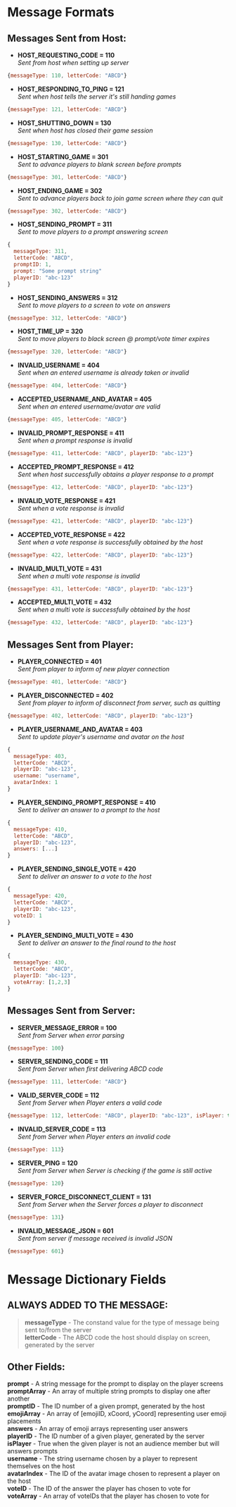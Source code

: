 # Message Formats

## Messages Sent from Host:
* **HOST_REQUESTING_CODE = 110**  
_Sent from host when setting up server_  
```javascript
{messageType: 110, letterCode: "ABCD"}
```

* **HOST_RESPONDING_TO_PING = 121**  
_Sent when host tells the server it's still handing games_  
```javascript
{messageType: 121, letterCode: "ABCD"}
```

* **HOST_SHUTTING_DOWN = 130**  
_Sent when host has closed their game session_  
```javascript
{messageType: 130, letterCode: "ABCD"}
```

* **HOST_STARTING_GAME = 301**  
_Sent to advance players to blank screen before prompts_  
```javascript
{messageType: 301, letterCode: "ABCD"}
```

* **HOST_ENDING_GAME = 302**  
_Sent to advance players back to join game screen where they can quit_  
```javascript
{messageType: 302, letterCode: "ABCD"}
```

* **HOST_SENDING_PROMPT = 311**  
_Sent to move players to a prompt answering screen_  
```javascript
{
  messageType: 311,
  letterCode: "ABCD",
  promptID: 1,
  prompt: "Some prompt string"
  playerID: "abc-123"
}
```

* **HOST_SENDING_ANSWERS = 312**  
_Sent to move players to a screen to vote on answers_  
```javascript
{messageType: 312, letterCode: "ABCD"}
```

* **HOST_TIME_UP = 320**  
_Sent to move players to black screen @ prompt/vote timer expires_  
```javascript
{messageType: 320, letterCode: "ABCD"}
```

* **INVALID_USERNAME = 404**  
_Sent when an entered username is already taken or invalid_  
```javascript
{messageType: 404, letterCode: "ABCD"}
```

* **ACCEPTED_USERNAME_AND_AVATAR = 405**  
_Sent when an entered username/avatar are valid_  
```javascript
{messageType: 405, letterCode: "ABCD"}
```

* **INVALID_PROMPT_RESPONSE = 411**  
_Sent when a prompt response is invalid_  
```javascript
{messageType: 411, letterCode: "ABCD", playerID: "abc-123"}
```

* **ACCEPTED_PROMPT_RESPONSE = 412**  
_Sent when host successfully obtains a player response to a prompt_  
```javascript
{messageType: 412, letterCode: "ABCD", playerID: "abc-123"}
```

* **INVALID_VOTE_RESPONSE = 421**  
_Sent when a vote response is invalid_  
```javascript
{messageType: 421, letterCode: "ABCD", playerID: "abc-123"}
```

* **ACCEPTED_VOTE_RESPONSE = 422**  
_Sent when a vote response is successfully obtained by the host_  
```javascript
{messageType: 422, letterCode: "ABCD", playerID: "abc-123"}
```

* **INVALID_MULTI_VOTE = 431**  
_Sent when a multi vote response is invalid_  
```javascript
{messageType: 431, letterCode: "ABCD", playerID: "abc-123"}
```

* **ACCEPTED_MULTI_VOTE = 432**  
_Sent when a multi vote is successfully obtained by the host_  
```javascript
{messageType: 432, letterCode: "ABCD", playerID: "abc-123"}
```

## Messages Sent from Player:
* **PLAYER_CONNECTED = 401**  
_Sent from player to inform of new player connection_  
```javascript
{messageType: 401, letterCode: "ABCD"}
```

* **PLAYER_DISCONNECTED = 402**  
_Sent from player to inform of disconnect from server, such as quitting_  
```javascript
{messageType: 402, letterCode: "ABCD", playerID: "abc-123"}
```

* **PLAYER_USERNAME_AND_AVATAR = 403**  
_Sent to update player's username and avatar on the host_  
```javascript
{
  messageType: 403,
  letterCode: "ABCD",
  playerID: "abc-123",
  username: "username",
  avatarIndex: 1
}
```

* **PLAYER_SENDING_PROMPT_RESPONSE = 410**  
_Sent to deliver an answer to a prompt to the host_  
```javascript
{
  messageType: 410,
  letterCode: "ABCD",
  playerID: "abc-123",
  answers: [...]
}
```

* **PLAYER_SENDING_SINGLE_VOTE = 420**  
_Sent to deliver an answer to a vote to the host_  
```javascript
{
  messageType: 420,
  letterCode: "ABCD",
  playerID: "abc-123",
  voteID: 1
}
```

* **PLAYER_SENDING_MULTI_VOTE = 430**  
_Sent to deliver an answer to the final round to the host_  
```javascript
{
  messageType: 430,
  letterCode: "ABCD",
  playerID: "abc-123",
  voteArray: [1,2,3]
}
```

## Messages Sent from Server:
* **SERVER_MESSAGE_ERROR = 100**  
_Sent from Server when error parsing_  
```javascript
{messageType: 100}
```

* **SERVER_SENDING_CODE = 111**  
_Sent from Server when first delivering ABCD code_  
```javascript
{messageType: 111, letterCode: "ABCD"}
```

* **VALID_SERVER_CODE = 112**  
_Sent from Server when Player enters a valid code_  
```javascript
{messageType: 112, letterCode: "ABCD", playerID: "abc-123", isPlayer: true}
```

* **INVALID_SERVER_CODE = 113**  
_Sent from Server when Player enters an invalid code_  
```javascript
{messageType: 113}
```

* **SERVER_PING = 120**  
_Sent from Server when Server is checking if the game is still active_  
```javascript
{messageType: 120}
```

* **SERVER_FORCE_DISCONNECT_CLIENT = 131**  
_Sent from Server when the Server forces a player to disconnect_  
```javascript
{messageType: 131}
```

* **INVALID_MESSAGE_JSON = 601**  
_Sent from server if message received is invalid JSON_  
```javascript
{messageType: 601}
```


# Message Dictionary Fields

## ALWAYS ADDED TO THE MESSAGE:  
> **messageType**				- The constand value for the type of message being sent to/from the server  
> **letterCode**				- The ABCD code the host should display on screen, generated by the server  

## Other Fields:
**prompt**					- A string message for the prompt to display on the player screens  
**promptArray**				- An array of multiple string prompts to display one after another  
**promptID**				- The ID number of a given prompt, generated by the host  
**emojiArray**				- An array of [emojiID, xCoord, yCoord] representing user emoji placements  
**answers**					- An array of emoji arrays representing user answers  
**playerID**				- The ID number of a given player, generated by the server  
**isPlayer**				- True when the given player is not an audience member but will answers prompts  
**username**				- The string username chosen by a player to represent themselves on the host  
**avatarIndex**				- The ID of the avatar image chosen to represent a player on the host  
**voteID**					- The ID of the answer the player has chosen to vote for  
**voteArray**				- An array of voteIDs that the player has chosen to vote for  
